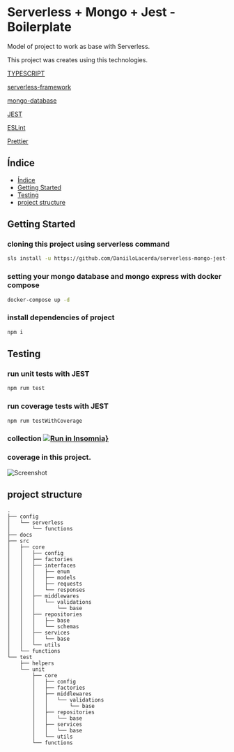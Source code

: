 # Serverless + Mongo + Jest - Boilerplate

Model of project to work as base with Serverless.

This project was creates using this technologies.

[TYPESCRIPT](https://www.typescriptlang.org/)

[serverless-framework](https://www.serverless.com/)

[mongo-database](https://www.mongodb.com/)

[JEST](https://jestjs.io/)

[ESLint](https://eslint.org/)

[Prettier](https://prettier.io/)

## Índice

- [Índice](#índice)
- [Getting Started](#getting_started)
- [Testing](#testing)
- [project structure](#project_structure)

## Getting Started

### cloning this project using serverless command

```bash
sls install -u https://github.com/DaniiloLacerda/serverless-mongo-jest-boilerplate -n yourNameProject
```

### setting your mongo database and mongo express with docker compose

```bash
docker-compose up -d
```

### install dependencies of project

```bash
npm i
```

## Testing

### run unit tests with JEST

```bash
npm rum test
```

### run coverage tests with JEST

```bash
npm rum testWithCoverage
```

### collection [![Run in Insomnia}](https://insomnia.rest/images/run.svg)](https://insomnia.rest/run/?label=&uri=https%3A%2F%2Fgithub.com%2FDaniiloLacerda%2Fserverless-mongo-jest-boilerplate%2Fblob%2Fmaster%2Fdocs%2Finsomnia.json)

### coverage in this project.

![Screenshot](docs/coverage.jpeg)

## project structure

```
.
├── config
│   └── serverless
│       └── functions
├── docs
├── src
│   ├── core
│   │   ├── config
│   │   ├── factories
│   │   ├── interfaces
│   │   │   ├── enum
│   │   │   ├── models
│   │   │   ├── requests
│   │   │   └── responses
│   │   ├── middlewares
│   │   │   └── validations
│   │   │       └── base
│   │   ├── repositories
│   │   │   ├── base
│   │   │   └── schemas
│   │   ├── services
│   │   │   └── base
│   │   └── utils
│   └── functions
└── test
    ├── helpers
    └── unit
        ├── core
        │   ├── config
        │   ├── factories
        │   ├── middlewares
        │   │   └── validations
        │   │       └── base
        │   ├── repositories
        │   │   └── base
        │   ├── services
        │   │   └── base
        │   └── utils
        └── functions
```
